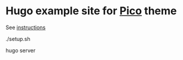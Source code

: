 # Hugo example site for [Pico](https://github.com/negrel/hugo-theme-pico/) theme

See [instructions](https://github.com/negrel/hugo-theme-pico/)

./setup.sh

hugo server
